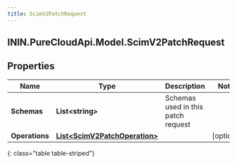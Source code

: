 ```yaml
---
title: ScimV2PatchRequest
---
```

## ININ.PureCloudApi.Model.ScimV2PatchRequest

## Properties

|Name | Type | Description | Notes|
|------------ | ------------- | ------------- | -------------|
| **Schemas** | **List&lt;string&gt;** | Schemas used in this patch request | |
| **Operations** | [**List&lt;ScimV2PatchOperation&gt;**](ScimV2PatchOperation.html) |  | [optional] |
{: class="table table-striped"}


